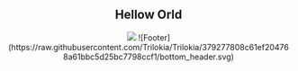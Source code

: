 <div align="center">
<h2 align="center">Hellow Orld</h2>
<img src="https://skillicons.dev/icons?i=docker,nuxt,unreal,unity,kotlin,rust&theme=dark" />
![Footer](https://raw.githubusercontent.com/Trilokia/Trilokia/379277808c61ef204768a61bbc5d25bc7798ccf1/bottom_header.svg)
</div>
